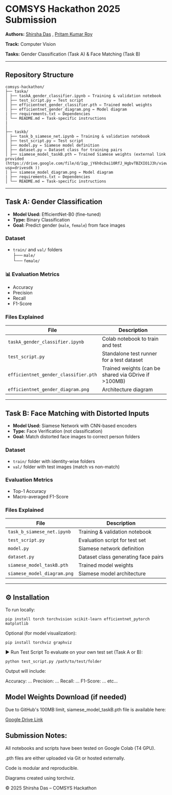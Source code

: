 #  COMSYS Hackathon 2025 Submission

**Authors:** [Shirsha Das](https://shirshadas.vercel.app/)  , [Pritam Kumar Roy](https://pritam-kumar-roy.vercel.app/)

**Track:** Computer Vision  

**Tasks:** Gender Classification (Task A) & Face Matching (Task B)

---

##  Repository Structure

```
comsys-hackathon/
├── taska/
│ ├── taskA_gender_classifier.ipynb ← Training & validation notebook
│ ├── test_script.py ← Test script
│ ├── efficientnet_gender_classifier.pth ← Trained model weights 
│ ├── efficientnet_gender_diagram.png ← Model diagram
| ├── requirements.txt ← Dependencies
│ └── README.md ← Task-specific instructions
| 
│
├── taskb/
│ ├── task_b_siamese_net.ipynb ← Training & validation notebook
│ ├── test_script.py ← Test script
│ ├── model.py ← Siamese model definition
│ ├── dataset.py ← Dataset class for training pairs
│ ├── siamese_model_taskB.pth ← Trained Siamese weights (external link provided (https://drive.google.com/file/d/1qp_jY6h0cDai10RfJ_HgbvTBZXIO1J3h/view?usp=drivesdk ))
│ ├── siamese_model_diagram.png ← Model diagram
| ├── requirements.txt ← Dependencies
│ └── README.md ← Task-specific instructions

```
---

##  Task A: Gender Classification

- **Model Used:** EfficientNet-B0 (fine-tuned)
- **Type:** Binary Classification
- **Goal:** Predict gender (`male`, `female`) from face images

###  Dataset

- `train/` and `val/` folders  
  ├── `male/`  
  └── `female/`

### 📊 Evaluation Metrics

- Accuracy  
- Precision  
- Recall  
- F1-Score  

###  Files Explained

| File | Description |
|------|-------------|
| `taskA_gender_classifier.ipynb` | Colab notebook to train and test |
| `test_script.py` | Standalone test runner for a test dataset |
| `efficientnet_gender_classifier.pth` | Trained weights (can be shared via GDrive if >100MB) |
| `efficientnet_gender_diagram.png` | Architecture diagram |

---

##  Task B: Face Matching with Distorted Inputs

- **Model Used:** Siamese Network with CNN-based encoders
- **Type:** Face Verification (not classification)
- **Goal:** Match distorted face images to correct person folders

###  Dataset

- `train/` folder with identity-wise folders
- `val/` folder with test images (match vs non-match)

###  Evaluation Metrics

- Top-1 Accuracy   
- Macro-averaged F1-Score

###  Files Explained

| File | Description |
|------|-------------|
| `task_b_siamese_net.ipynb` | Training & validation notebook |
| `test_script.py` | Evaluation script for test set |
| `model.py` | Siamese network definition |
| `dataset.py` | Dataset class generating face pairs |
| `siamese_model_taskB.pth` | Trained model weights |
| `siamese_model_diagram.png` | Siamese model architecture |

---

## ⚙️ Installation

To run locally:

```
pip install torch torchvision scikit-learn efficientnet_pytorch matplotlib
```
Optional (for model visualization):
```
pip install torchviz graphviz
```
▶ Run Test Script
To evaluate on your own test set (Task A or B):

```
python test_script.py /path/to/test/folder
```
Output will include:

Accuracy: ...
Precision: ...
Recall: ...
F1-Score: ...
etc...

## Model Weights Download (if needed)
Due to GitHub's 100MB limit, siamese_model_taskB.pth file is available here:

[Google Drive Link](https://drive.google.com/file/d/1qp_jY6h0cDai10RfJ_HgbvTBZXIO1J3h/view?usp=drivesdk)


## Submission Notes:

All notebooks and scripts have been tested on Google Colab (T4 GPU).

.pth files are either uploaded via Git or hosted externally.

Code is modular and reproducible.

Diagrams created using torchviz.

© 2025 Shirsha Das – COMSYS Hackathon

